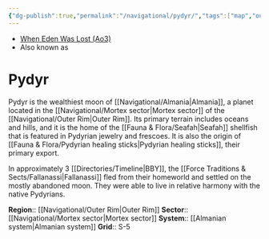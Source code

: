 ```yaml
---
{"dg-publish":true,"permalink":"/navigational/pydyr/","tags":["map","outerrim","mortex","planet"]}
---
```


- [When Eden Was Lost (Ao3)](https://archiveofourown.org/works/19334440/chapters/45992584)
- Also known as 
# Pydyr
Pydyr is the wealthiest moon of [[Navigational/Almania\|Almania]], a planet located in the [[Navigational/Mortex sector\|Mortex sector]] of the [[Navigational/Outer Rim\|Outer Rim]]. Its primary terrain includes oceans and hills, and it is the home of the [[Fauna & Flora/Seafah\|Seafah]] shellfish that is featured in Pydyrian jewelry and frescoes. It is also the origin of [[Fauna & Flora/Pydyrian healing sticks\|Pydyrian healing sticks]], their primary export. 

In approximately 3 [[Directories/Timeline\|BBY]], the [[Force Traditions & Sects/Fallanassi\|Fallanassi]] fled from their homeworld and settled on the mostly abandoned moon. They were able to live in relative harmony with the native Pydyrians. 

**Region**::  [[Navigational/Outer Rim\|Outer Rim]]
**Sector**::  [[Navigational/Mortex sector\|Mortex sector]]
**System**::  [[Almanian system\|Almanian system]]
**Grid**::  S-5